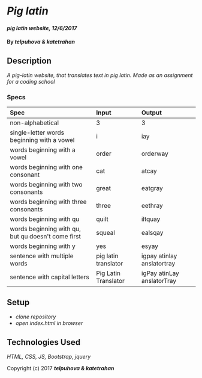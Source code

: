 # _Pig latin_

#### _pig latin website, 12/6/2017_

#### By _**telpuhova & katetrahan**_

## Description

_A pig-latin website, that translates text in pig latin. Made as an assignment for a coding school_

### Specs
| Spec | Input | Output |
| :-------------     | :------------- | :------------- |
| non-alphabetical | 3| 3 |
| single-letter words beginning with a vowel | i | iay |
| words beginning with a vowel | order | orderway |
| words beginning with one consonant | cat | atcay |
| words beginning with two consonants | great | eatgray |
| words beginning with three consonants | three | eethray |
| words beginning with qu | quilt | iltquay |
| words beginning with qu, but qu doesn't come first | squeal | ealsqay |
| words beginning with y | yes | esyay |
| sentence with multiple words | pig latin translator | igpay atinlay anslatortray |
| sentence with capital letters | Pig Latin Translator | igPay atinLay anslatorTray |

## Setup

* _clone repository_
* _open index.html in browser_

## Technologies Used

_HTML, CSS, JS, Bootstrap, jquery_

Copyright (c) 2017 **_telpuhova & katetrahan_**
